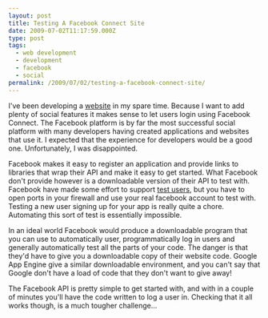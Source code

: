 ```yaml
---
layout: post
title: Testing A Facebook Connect Site
date: 2009-07-02T11:17:59.000Z
type: post
tags:
  - web development
  - development
  - facebook
  - social
permalink: /2009/07/02/testing-a-facebook-connect-site/
---
```

I've been developing a [website](http://www.tvutopia.net) in my spare time. Because I want to add plenty of social features it makes sense to let users login using Facebook Connect. The Facebook platform is by far the most successful social platform with many developers having created applications and websites that use it. I expected that the experience for developers would be a good one. Unfortunately, I was disappointed.

Facebook makes it easy to register an application and provide links to libraries that wrap their API and make it easy to get started. What Facebook don't provide however is a downloadable version of their API to test with. Facebook have made some effort to support [test users](http://wiki.developers.facebook.com/index.php/Test_Accounts), but you have to open ports in your firewall and use your real facebook account to test with. Testing a new user signing up for your app is really quite a chore. Automating this sort of test is essentially impossible.

In an ideal world Facebook would produce a downloadable program that you can use to automatically user, programmatically log in users and generally automatically test all the parts of your code. The danger is that they'd have to give you a downloadable copy of their website code. Google App Engine give a similar downloadable environment, and you can't say that Google don't have a load of code that they don't want to give away!

The Facebook API is pretty simple to get started with, and with in a couple of minutes you'll have the code written to log a user in. Checking that it all works though, is a much tougher challenge...
